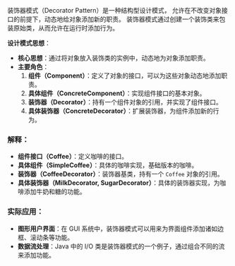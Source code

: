 装饰器模式（Decorator Pattern）是一种结构型设计模式，
允许在不改变对象接口的前提下，动态地给对象添加新的职责。
装饰器模式通过创建一个装饰类来包装原始类，从而允许在运行时添加行为。

**设计模式思想**：

- **核心思想**：通过将对象放入装饰类的实例中，动态地为对象添加职责。
- **主要角色**：
    1. **组件（Component）**：定义了对象的接口，可以为这些对象动态地添加职责。
    2. **具体组件（ConcreteComponent）**：实现组件接口的基本对象。
    3. **装饰器（Decorator）**：持有一个组件对象的引用，并实现了组件接口。
    4. **具体装饰器（ConcreteDecorator）**：扩展装饰器，为组件添加新的行为。

### 解释：

- **组件接口（Coffee）**：定义咖啡的接口。
- **具体组件（SimpleCoffee）**：具体的咖啡实现，基础版本的咖啡。
- **装饰器（CoffeeDecorator）**：装饰器基类，持有一个 `Coffee` 对象的引用。
- **具体装饰器（MilkDecorator, SugarDecorator）**：具体的装饰器实现，为咖啡添加牛奶和糖的功能。

### 实际应用：

- **图形用户界面**：在 GUI 系统中，装饰器模式可以用来为界面组件添加诸如边框、滚动条等功能。
- **数据流处理**：Java 中的 I/O 类是装饰器模式的一个例子，通过组合不同的流来添加功能。

